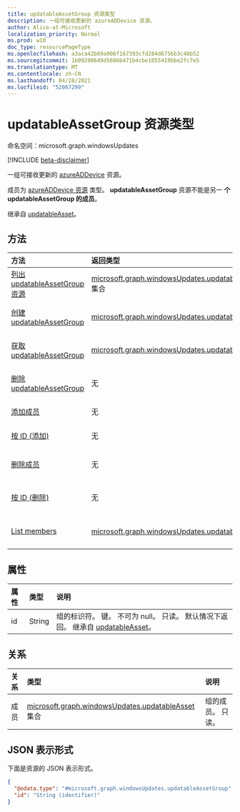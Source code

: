 ```yaml
---
title: updatableAssetGroup 资源类型
description: 一组可接收更新的 azureADDevice 资源。
author: Alice-at-Microsoft
localization_priority: Normal
ms.prod: w10
doc_type: resourcePageType
ms.openlocfilehash: a3aca42b69a906f167393cfd284d6756b3c4bb52
ms.sourcegitcommit: 1b09298649d5606b471b4cbe1055419bbe2fc7e5
ms.translationtype: MT
ms.contentlocale: zh-CN
ms.lasthandoff: 04/28/2021
ms.locfileid: "52067299"
---
```

# <a name="updatableassetgroup-resource-type"></a>updatableAssetGroup 资源类型

命名空间：microsoft.graph.windowsUpdates

[!INCLUDE [beta-disclaimer](../../includes/beta-disclaimer.md)]

一组可接收更新的 [azureADDevice](../resources/windowsupdates-azureaddevice.md) 资源。

成员为 [azureADDevice 资源](../resources/windowsupdates-azureADDevice.md) 类型。 **updatableAssetGroup** 资源不能是另一 **个 updatableAssetGroup 的成员**。

继承自 [updatableAsset](../resources/windowsupdates-updatableasset.md)。

## <a name="methods"></a>方法
|方法|返回类型|说明|
|:---|:---|:---|
|[列出 updatableAssetGroup 资源](../api/windowsupdates-updates-list-updatableassets-updatableassetgroup.md)|[microsoft.graph.windowsUpdates.updatableAssetGroup](../resources/windowsupdates-updatableassetgroup.md) 集合|获取 [updatableAssetGroup](../resources/windowsupdates-updatableassetgroup.md) 对象及其属性的列表。|
|[创建 updatableAssetGroup](../api/windowsupdates-updates-post-updatableassets-updatableassetgroup.md)|[microsoft.graph.windowsUpdates.updatableAssetGroup](../resources/windowsupdates-updatableassetgroup.md)|创建新的 [updatableAssetGroup](../resources/windowsupdates-updatableassetgroup.md) 对象。|
|[获取 updatableAssetGroup](../api/windowsupdates-updatableassetgroup-get.md)|[microsoft.graph.windowsUpdates.updatableAssetGroup](../resources/windowsupdates-updatableassetgroup.md)|读取 [updatableAssetGroup 对象的属性和](../resources/windowsupdates-updatableassetgroup.md) 关系。|
|[删除 updatableAssetGroup](../api/windowsupdates-updatableassetgroup-delete.md)|无|删除 [updatableAssetGroup](../resources/windowsupdates-updatableassetgroup.md) 对象。|
|[添加成员](../api/windowsupdates-updatableassetgroup-addmembers.md)|无|将成员添加到 [updatableAssetGroup](../resources/windowsupdates-updatableassetgroup.md)。|
|[按 ID (添加) ](../api/windowsupdates-updatableassetgroup-addmembers.md)|无|将成员添加到 [updatableAssetGroup](../resources/windowsupdates-updatableassetgroup.md)。|
|[删除成员](../api/windowsupdates-updatableassetgroup-removemembers.md)|无|从 [updatableAssetGroup 中删除成员](../resources/windowsupdates-updatableassetgroup.md)。|
|[按 ID (删除) ](../api/windowsupdates-updatableassetgroup-removemembers.md)|无|从 [updatableAssetGroup 中删除成员](../resources/windowsupdates-updatableassetgroup.md)。|
|[List members](../api/windowsupdates-updatableassetgroup-list-members.md)|[microsoft.graph.windowsUpdates.updatableAsset](../resources/windowsupdates-updatableasset.md) 集合|从 [members 导航属性获取 updatableAsset](../resources/windowsupdates-updatableasset.md) 资源。|

## <a name="properties"></a>属性
|属性|类型|说明|
|:---|:---|:---|
|id|String|组的标识符。 键。 不可为 null。 只读。 默认情况下返回。 继承自 [updatableAsset](../resources/windowsupdates-updatableasset.md)。|

## <a name="relationships"></a>关系
|关系|类型|说明|
|:---|:---|:---|
|成员|[microsoft.graph.windowsUpdates.updatableAsset](../resources/windowsupdates-updatableasset.md) 集合|组的成员。 只读。|

## <a name="json-representation"></a>JSON 表示形式
下面是资源的 JSON 表示形式。
<!-- {
  "blockType": "resource",
  "keyProperty": "id",
  "@odata.type": "microsoft.graph.windowsUpdates.updatableAssetGroup",
  "baseType": "microsoft.graph.windowsUpdates.updatableAsset",
  "openType": false
}
-->
``` json
{
  "@odata.type": "#microsoft.graph.windowsUpdates.updatableAssetGroup",
  "id": "String (identifier)"
}
```

